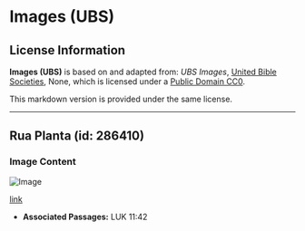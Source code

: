# Images (UBS)

## License Information

**Images (UBS)** is based on and adapted from: _UBS Images_, [United Bible Societies](https://unitedbiblesocieties.org/), None, which is licensed under a [Public Domain CC0](https://creativecommons.org/public-domain/cc0/).

This markdown version is provided under the same license.



--------------------------------

## Rua Planta (id: 286410)

### Image Content

![Image](https://cdn.aquifer.bible/aquifer-content/resources/Media/WEB-0775_rue_plant.jpg)

[link](https://cdn.aquifer.bible/aquifer-content/resources/Media/WEB-0775_rue_plant.jpg)

* **Associated Passages:** LUK 11:42

